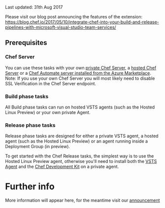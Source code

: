 Last updated: 31th Aug 2017 

Please visit our blog post announcing the features of the extension: <https://blog.chef.io/2017/05/10/integrate-chef-into-your-build-and-release-pipelines-with-microsoft-visual-studio-team-services/>

## Prerequisites

### Chef Server

You can use these tasks with your own [private Chef Server](http://downloads.chef.io), a [hosted Chef Server](https://www.chef.io) or a [Chef Automate server installed from the Azure Marketplace](https://blog.chef.io/2017/05/01/chef-automate-in-the-azure-marketplace/).  Note: If you use your own Chef Server you will most likely need to disable SSL Verification in the Chef Server endpoint.

### Build phase tasks

All Build phase tasks can run on hosted VSTS agents (such as the Hosted Linux Preview) or your own private Agent.

### Release phase tasks

Release phase tasks are designed for either a private VSTS agent, a hosted agent (such as the Hosted Linux Preview) or an agent running inside a Deployment Group (in preview).

To get started with the Chef Release tasks, the simplest way is to use the Hosted Linux Preview agent, otherwise you'll need to install both the [VSTS Agent](https://www.visualstudio.com/en-us/docs/build/actions/agents/v2-linux) and the [Chef Development Kit](https://downloads.chef.io/chefdk) on a private agent.

# Further info

More information will appear here, for the meantime visit our [announcement](https://blog.chef.io/2017/05/10/integrate-chef-into-your-build-and-release-pipelines-with-microsoft-visual-studio-team-services/)